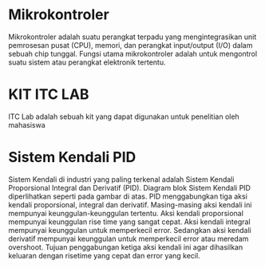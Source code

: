 # Mikrokontroler

Mikrokontroler adalah suatu perangkat terpadu yang mengintegrasikan unit pemrosesan pusat (CPU), memori, dan perangkat input/output (I/O) dalam sebuah chip tunggal. Fungsi utama mikrokontroler adalah untuk mengontrol suatu sistem atau perangkat elektronik tertentu.

# KIT ITC LAB
ITC Lab adalah sebuah kit yang dapat digunakan untuk penelitian oleh mahasiswa

# Sistem Kendali PID
Sistem Kendali di industri yang paling terkenal adalah Sistem Kendali Proporsional Integral dan Derivatif (PID). Diagram blok Sistem Kendali PID diperlihatkan seperti pada gambar di atas. PID menggabungkan tiga aksi kendali proporsional, integral dan derivatif. Masing-masing aksi kendali ini mempunyai keunggulan-keunggulan tertentu. Aksi kendali proporsional mempunyai keunggulan rise time yang sangat cepat. Aksi kendali integral mempunyai keunggulan untuk memperkecil error. Sedangkan aksi kendali derivatif mempunyai keunggulan untuk memperkecil error atau meredam overshoot. Tujuan penggabungan ketiga aksi kendali ini agar dihasilkan keluaran dengan risetime yang cepat dan error yang kecil.
